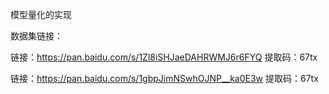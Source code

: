 模型量化的实现

数据集链接：

链接：https://pan.baidu.com/s/1Zl8iSHJaeDAHRWMJ6r6FYQ 提取码：67tx 

链接：https://pan.baidu.com/s/1gbpJimNSwhOJNP__ka0E3w 提取码：67tx 


